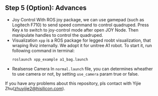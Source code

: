 ## Step 5 (Option): Advances

* Joy Control
  With ROS joy package, we can use gamepad (such as Logitech F710) to send speed command to control quadruped. Press Key `A` to switch to joy-control mode after open JOY Node. Then manipulate handles to control the quadruped.
* Visualization
  `xpp` is a ROS package for legged roobt visualization, that wraping Rviz internally. We adopt it for unitree A1 robot. To start it, run following command in terminal:
  ```bash
  roslaunch xpp_example a1_bag.launch
  ```
* Realsense Camera
  In `normal.launch` file, you can determines wheather to use camera or not, by setting `use_camera` param true or false.

If you have any problems about this repository, pls contact with Yijie Zhu([zhuyijie2@hisilicon.com](mailto:zhuyijie2@hisilicon.com)).
